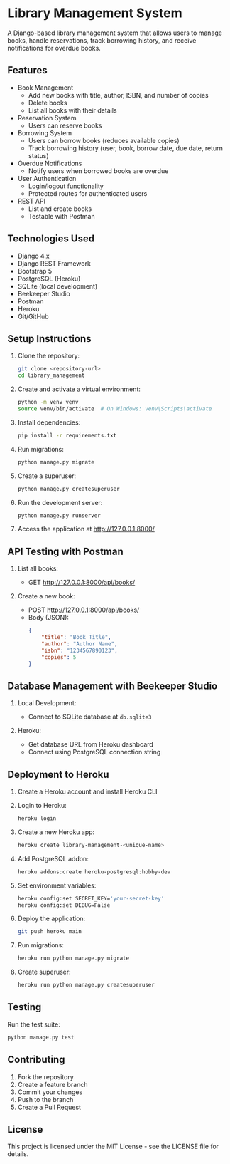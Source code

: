 # Library Management System

A Django-based library management system that allows users to manage books, handle reservations, track borrowing history, and receive notifications for overdue books.

## Features

- Book Management
  - Add new books with title, author, ISBN, and number of copies
  - Delete books
  - List all books with their details
- Reservation System
  - Users can reserve books
- Borrowing System
  - Users can borrow books (reduces available copies)
  - Track borrowing history (user, book, borrow date, due date, return status)
- Overdue Notifications
  - Notify users when borrowed books are overdue
- User Authentication
  - Login/logout functionality
  - Protected routes for authenticated users
- REST API
  - List and create books
  - Testable with Postman

## Technologies Used

- Django 4.x
- Django REST Framework
- Bootstrap 5
- PostgreSQL (Heroku)
- SQLite (local development)
- Beekeeper Studio
- Postman
- Heroku
- Git/GitHub

## Setup Instructions

1. Clone the repository:
   ```bash
   git clone <repository-url>
   cd library_management
   ```

2. Create and activate a virtual environment:
   ```bash
   python -m venv venv
   source venv/bin/activate  # On Windows: venv\Scripts\activate
   ```

3. Install dependencies:
   ```bash
   pip install -r requirements.txt
   ```

4. Run migrations:
   ```bash
   python manage.py migrate
   ```

5. Create a superuser:
   ```bash
   python manage.py createsuperuser
   ```

6. Run the development server:
   ```bash
   python manage.py runserver
   ```

7. Access the application at http://127.0.0.1:8000/

## API Testing with Postman

1. List all books:
   - GET http://127.0.0.1:8000/api/books/

2. Create a new book:
   - POST http://127.0.0.1:8000/api/books/
   - Body (JSON):
     ```json
     {
         "title": "Book Title",
         "author": "Author Name",
         "isbn": "1234567890123",
         "copies": 5
     }
     ```

## Database Management with Beekeeper Studio

1. Local Development:
   - Connect to SQLite database at `db.sqlite3`

2. Heroku:
   - Get database URL from Heroku dashboard
   - Connect using PostgreSQL connection string

## Deployment to Heroku

1. Create a Heroku account and install Heroku CLI

2. Login to Heroku:
   ```bash
   heroku login
   ```

3. Create a new Heroku app:
   ```bash
   heroku create library-management-<unique-name>
   ```

4. Add PostgreSQL addon:
   ```bash
   heroku addons:create heroku-postgresql:hobby-dev
   ```

5. Set environment variables:
   ```bash
   heroku config:set SECRET_KEY='your-secret-key'
   heroku config:set DEBUG=False
   ```

6. Deploy the application:
   ```bash
   git push heroku main
   ```

7. Run migrations:
   ```bash
   heroku run python manage.py migrate
   ```

8. Create superuser:
   ```bash
   heroku run python manage.py createsuperuser
   ```

## Testing

Run the test suite:
```bash
python manage.py test
```

## Contributing

1. Fork the repository
2. Create a feature branch
3. Commit your changes
4. Push to the branch
5. Create a Pull Request

## License

This project is licensed under the MIT License - see the LICENSE file for details. 